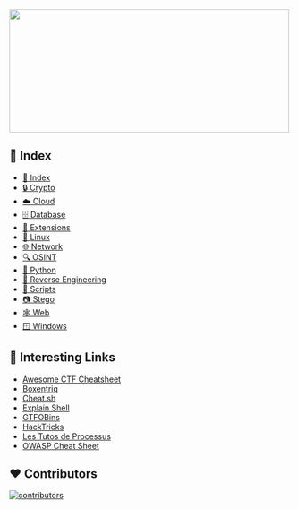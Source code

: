 <a href="https://github.com/sawyerf/Hacksheet">
    <picture>
        <source width="500px" height="220px" srcset="https://user-images.githubusercontent.com/22857002/173618731-d679fe64-fc90-417a-a544-dc433e75431f.svg#gh-dark-mode-only" media="(prefers-color-scheme: dark)">
        <img width="500px" height="220px" src="https://user-images.githubusercontent.com/22857002/173618729-f2055b91-7961-4e11-9bd9-e5fb74d5baba.svg#gh-light-mode-only">
    </picture>
</a>

## 📇 Index
<!-- - [☀️ General](/wiki/General.md) -->
- [📇 Index](/wiki/Index.md)
- [🔒 Crypto](/wiki/Crypto.md)
- [☁️ Cloud](/wiki/Cloud.md)
- [🗄️ Database](/wiki/Database.md)
- [🦊 Extensions](/wiki/Extensions.md)
- [🐧 Linux](/wiki/Linux.md)
- [🌐 Network](/wiki/Network.md)
- [🔍 OSINT](/wiki/OSINT.md)
- [🐍 Python](/wiki/Python.md)
- [🥷 Reverse Engineering](/wiki/ReverseEngineering.md)
- [📜 Scripts](https://github.com/sawyerf/HackSheet/tree/main/scripts)
- [📷 Stego](/wiki/Stego.md)
- [🕸️ Web](/wiki/Web.md)
- [🪟 Windows](/wiki/Windows.md)


## 🔗 Interesting Links
- [Awesome CTF Cheatsheet](https://github.com/uppusaikiran/awesome-ctf-cheatsheet)
- [Boxentriq](https://www.boxentriq.com/code-breaking/cipher-identifier)
- [Cheat.sh](http://cheat.sh/)
- [Explain Shell](https://explainshell.com/)
- [GTFOBins](https://gtfobins.github.io/)
- [HackTricks](https://book.hacktricks.xyz/)
- [Les Tutos de Processus](https://lestutosdeprocessus.fr/ctf-cheat-sheet/)
- [OWASP Cheat Sheet](https://cheatsheetseries.owasp.org/index.html)

## ❤️ Contributors
[![contributors](https://contrib.rocks/image?repo=sawyerf/hacksheet)](https://github.com/sawyerf/hacksheet/graphs/contributors)
